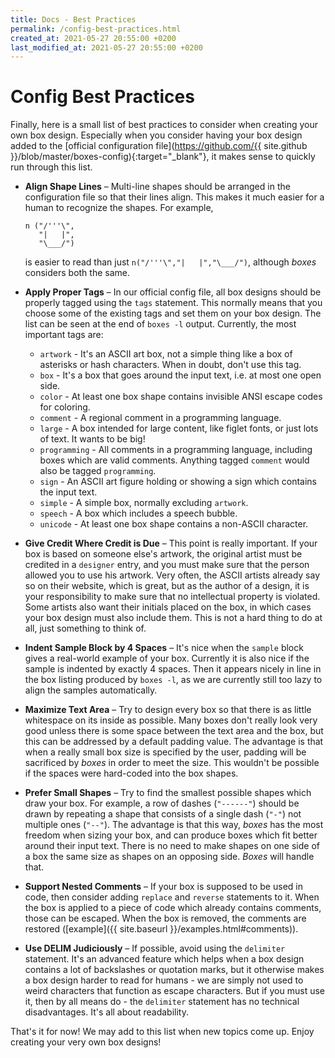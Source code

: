 ```yaml
---
title: Docs - Best Practices
permalink: /config-best-practices.html
created_at: 2021-05-27 20:55:00 +0200
last_modified_at: 2021-05-27 20:55:00 +0200
---
```


# Config Best Practices

Finally, here is a small list of best practices to consider when creating your own box design. Especially when you
consider having your box design added to the [official configuration
file](https://github.com/{{ site.github }}/blob/master/boxes-config){:target="_blank"}, it makes sense to quickly run
through this list.

- **Align Shape Lines** – Multi-line shapes should be arranged in the configuration file so that their lines align.
  This makes it much easier for a human to recognize the shapes. For example,

      n ("/'''\",
         "|   |",
         "\___/")

  is easier to read than just `n("/'''\","|   |","\___/")`, although *boxes* considers both the same.

- **Apply Proper Tags** – In our official config file, all box designs should be properly tagged using the `tags`
  statement. This normally means that you choose some of the existing tags and set them on your box design. The list
  can be seen at the end of `boxes -l` output. Currently, the most important tags are:

  - `artwork` - It's an ASCII art box, not a simple thing like a box of asterisks or hash characters. When in doubt,
    don't use this tag.
  - `box` - It's a box that goes around the input text, i.e. at most one open side.
  - `color` - At least one box shape contains invisible ANSI escape codes for coloring.
  - `comment` - A regional comment in a programming language.
  - `large` - A box intended for large content, like figlet fonts, or just lots of text. It wants to be big!
  - `programming` - All comments in a programming language, including boxes which are valid comments. Anything tagged
    `comment` would also be tagged `programming`.
  - `sign` - An ASCII art figure holding or showing a sign which contains the input text.
  - `simple` - A simple box, normally excluding `artwork`.
  - `speech` - A box which includes a speech bubble.
  - `unicode` - At least one box shape contains a non-ASCII character.

- **Give Credit Where Credit is Due** – This point is really important. If your box is based on someone else's artwork,
  the original artist must be credited in a `designer` entry, and you must make sure that the person allowed you to
  use his artwork. Very often, the ASCII artists already say so on their website, which is great, but as the author
  of a design, it is your responsibility to make sure that no intellectual property is violated. Some artists also
  want their initials placed on the box, in which cases your box design must also include them. This is not a hard
  thing to do at all, just something to think of. 

- **Indent Sample Block by 4 Spaces** – It's nice when the `sample` block gives a real-world example of your box.
  Currently it is also nice if the sample is indented by exactly 4&nbsp;spaces. Then it appears nicely in line in the
  box listing produced by `boxes -l`, as we are currently still too lazy to align the samples automatically.

- **Maximize Text Area** – Try to design every box so that there is as little whitespace on its inside as possible.
  Many boxes don't really look very good unless there is some space between the text area and the box, but this can be
  addressed by a default padding value. The advantage is that when a really small box size is specified by the user,
  padding will be sacrificed by *boxes* in order to meet the size. This wouldn't be possible if the spaces were
  hard-coded into the box shapes.

- **Prefer Small Shapes** – Try to find the smallest possible shapes which draw your box. For example, a row of dashes
  (`"------"`) should be drawn by repeating a shape that consists of a single dash (`"-"`) not multiple ones (`"--"`).
  The advantage is that this way, *boxes* has the most freedom when sizing your box, and can produce boxes which
  fit better around their input text. There is no need to make shapes on one side of a box the same size as shapes on
  an opposing side. *Boxes* will handle that.

- **Support Nested Comments** – If your box is supposed to be used in code, then consider adding `replace` and
  `reverse` statements to it. When the box is applied to a piece of code which already contains comments, those
  can be escaped. When the box is removed, the comments are restored
  ([example]({{ site.baseurl }}/examples.html#comments)).

- **Use DELIM Judiciously** – If possible, avoid using the `delimiter` statement. It's an advanced feature which helps
  when a box design contains a lot of backslashes or quotation marks, but it otherwise makes a box design harder to
  read for humans - we are simply not used to weird characters that function as escape characters. But if you must use
  it, then by all means do - the `delimiter` statement has no technical disadvantages. It's all about readability.


That's it for now! We may add to this list when new topics come up. Enjoy creating your very own box designs!
